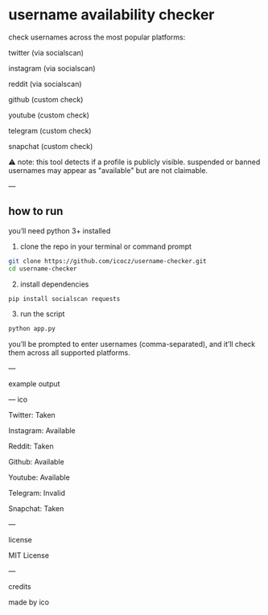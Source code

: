 # username availability checker

check usernames across the most popular platforms:

twitter (via socialscan)

instagram (via socialscan)

reddit (via socialscan)

github (custom check)

youtube (custom check)

telegram (custom check)

snapchat (custom check)

⚠️ note: this tool detects if a profile is publicly visible.
suspended or banned usernames may appear as "available" but are not claimable.

—

## how to run

you’ll need python 3+ installed

1. clone the repo in your terminal or command prompt
```bash
git clone https://github.com/icocz/username-checker.git
cd username-checker
```
2. install dependencies
```bash
pip install socialscan requests
```
3. run the script
```bash
python app.py
```

you’ll be prompted to enter usernames (comma-separated), and it’ll check them across all supported platforms.

—

example output

— ico

  Twitter: Taken
  
  Instagram: Available
  
  Reddit: Taken
  
  Github: Available
  
  Youtube: Available

  Telegram: Invalid

  Snapchat: Taken

—

license

MIT License

—

credits

made by ico
